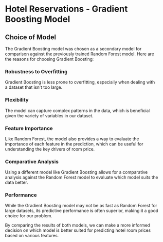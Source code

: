 
# Hotel Reservations - Gradient Boosting Model

## Choice of Model

The Gradient Boosting model was chosen as a secondary model for comparison against the previously trained Random Forest model. Here are the reasons for choosing Gradient Boosting:

### Robustness to Overfitting

Gradient Boosting is less prone to overfitting, especially when dealing with a dataset that isn't too large.

### Flexibility

The model can capture complex patterns in the data, which is beneficial given the variety of variables in our dataset.

### Feature Importance

Like Random Forest, the model also provides a way to evaluate the importance of each feature in the prediction, which can be useful for understanding the key drivers of room price.

### Comparative Analysis

Using a different model like Gradient Boosting allows for a comparative analysis against the Random Forest model to evaluate which model suits the data better.

### Performance

While the Gradient Boosting model may not be as fast as Random Forest for large datasets, its predictive performance is often superior, making it a good choice for our problem.

By comparing the results of both models, we can make a more informed decision on which model is better suited for predicting hotel room prices based on various features.

